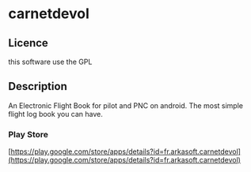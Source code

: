 # carnetdevol

## Licence

this software use the GPL

## Description

An Electronic Flight Book for pilot and PNC on android.
The most simple flight log book you can have.

### Play Store

[https://play.google.com/store/apps/details?id=fr.arkasoft.carnetdevol](https://play.google.com/store/apps/details?id=fr.arkasoft.carnetdevol)
